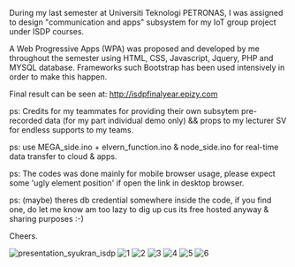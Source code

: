 During my last semester at Universiti Teknologi PETRONAS, I was assigned to design "communication and apps" subsystem for my IoT group project under ISDP courses.

A Web Progressive Apps (WPA) was proposed and developed by me throughout the semester using HTML, CSS, Javascript, Jquery, PHP and MYSQL database. Frameworks such Bootstrap has been used intensively in order to make this happen.

Final result can be seen at: http://isdpfinalyear.epizy.com

ps: Credits for my teammates for providing their own subsytem pre-recorded data (for my part individual demo only) 
    && props to my lecturer SV for endless supports to my teams.

ps: use MEGA_side.ino + elvern_function.ino & node_side.ino for real-time data transfer to cloud & apps.

ps: The codes was done mainly for mobile browser usage, please expect some 'ugly element position' if open the link in desktop browser.  

ps: (maybe) theres db credential somewhere inside the code, if you find one, do let me know am too lazy to dig up cus its free hosted anyway & sharing purposes :-)


Cheers.  

![presentation_syukran_isdp](https://user-images.githubusercontent.com/51852197/88819004-fcfd3e80-d1f1-11ea-9a87-2834d003fa72.jpg)
![1](https://user-images.githubusercontent.com/51852197/88816718-44360000-d1ef-11ea-933d-1b5e2ba762ae.PNG)
![2](https://user-images.githubusercontent.com/51852197/88816707-41d3a600-d1ef-11ea-8d12-08e5437e06cd.PNG)
![3](https://user-images.githubusercontent.com/51852197/88816704-40a27900-d1ef-11ea-83fb-7c269c94a28c.PNG)
![4](https://user-images.githubusercontent.com/51852197/88816699-3ed8b580-d1ef-11ea-8ad0-319f23233c42.PNG)
![5](https://user-images.githubusercontent.com/51852197/88816692-3da78880-d1ef-11ea-9d07-2dc6bf88d002.PNG)
![6](https://user-images.githubusercontent.com/51852197/88816666-38e2d480-d1ef-11ea-9d30-44080b979155.PNG)

